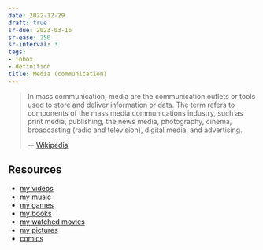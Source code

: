 ```yaml
---
date: 2022-12-29
draft: true
sr-due: 2023-03-16
sr-ease: 250
sr-interval: 3
tags:
- inbox
- definition
title: Media (communication)
---
```


> In mass communication, media are the communication outlets or tools used to
> store and deliver information or data. The term refers to components of
> the mass media communications industry, such as print media, publishing, the
> news media, photography, cinema, broadcasting (radio and television), digital
> media, and advertising.
>
> -- [Wikipedia](https://en.wikipedia.org/wiki/Media_\(communication\))

## Resources


- [my videos](./my%20videos.md)
- [my music](./my%20music.md)
- [my games](./my%20games.md)
- [my books](./my%20books.md)
- [my watched movies](./my%20watched%20movies.md)
- [my pictures](./my%20pictures.md)
- [comics](./comics.md)